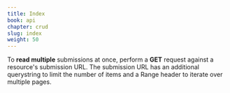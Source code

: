 ```yaml
---
title: Index
book: api
chapter: crud
slug: index
weight: 50
---
```

To **read multiple** submissions at once, perform a **GET** request against a resource's submission URL. The submission URL has an additional querystring to limit the number of items and a Range header to iterate over multiple pages.

<script src="https://gist.github.com/rahatarmanahmed/2ada0c4a51410e2ff3db.js"></script>

